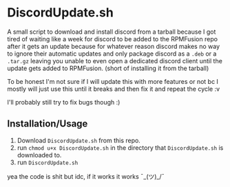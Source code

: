 # DiscordUpdate.sh


A small script to download and install discord from a tarball because I got tired of waiting like a week for discord to be added to the RPMFusion repo after it gets an update because for whatever reason discord makes no way to ignore their automatic updates and only package discord as a `.deb` or a `.tar.gz` leaving you unable to even open a dedicated discord client until the update gets added to RPMFusion. (short of installing it from the tarball)

To be honest I'm not sure if I will update this with more features or not bc I mostly will just use this until it breaks and then fix it and repeat the cycle :v

I'll probably still try to fix bugs though :)

## Installation/Usage

1. Download `DiscordUpdate.sh` from this repo.
2. run `chmod u+x DiscordUpdate.sh` in the directory that `DiscordUpdate.sh` is downloaded to.
3. run `DiscordUpdate.sh`

yea the code is shit but idc, if it works it works ¯\_(ツ)_/¯
